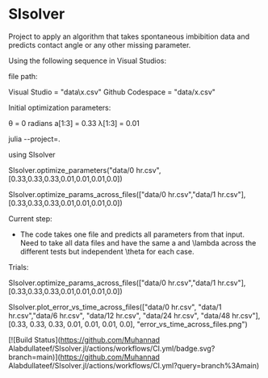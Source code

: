# SIsolver

Project to apply an algorithm that takes spontaneous imbibition data and predicts contact angle or any other missing parameter.  

Using the following sequence in Visual Studios:

file path:

Visual Studio = "data\\x.csv"
Github Codespace = "data/x.csv"

Initial optimization parameters:

θ = 0 radians
a[1:3] = 0.33
λ[1:3] = 0.01

julia --project=.

using SIsolver

SIsolver.optimize_parameters("data/0 hr.csv",[0.33,0.33,0.33,0.01,0.01,0.01,0.0])

SIsolver.optimize_params_across_files(["data/0 hr.csv","data/1 hr.csv"], [0.33,0.33,0.33,0.01,0.01,0.01,0.0])

Current step:

* The code takes one file and predicts all parameters from that input. Need to take all data files and have the same a and \lambda across the different tests but independent \theta for each case.

Trials:

SIsolver.optimize_params_across_files(["data/0 hr.csv","data/1 hr.csv"], [0.33,0.33,0.33,0.01,0.01,0.01,0.0])

SIsolver.plot_error_vs_time_across_files(["data/0 hr.csv", "data/1 hr.csv","data/6 hr.csv", "data/12 hr.csv", "data/24 hr.csv", "data/48 hr.csv"], [0.33, 0.33, 0.33, 0.01, 0.01, 0.01, 0.0], "error_vs_time_across_files.png")

[![Build Status](https://github.com/Muhannad Alabdullateef/SIsolver.jl/actions/workflows/CI.yml/badge.svg?branch=main)](https://github.com/Muhannad Alabdullateef/SIsolver.jl/actions/workflows/CI.yml?query=branch%3Amain)
